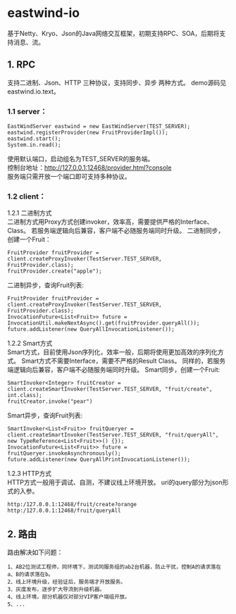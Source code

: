 # eastwind-io
基于Netty、Kryo、Json的Java网络交互框架，初期支持RPC、SOA，后期将支持消息、流。

## 1. RPC
支持二进制、Json、HTTP 三种协议，支持同步、异步 两种方式。
demo源码见eastwind.io.text。

### 1.1 server：
		
	EastWindServer eastwind = new EastWindServer(TEST_SERVER);
	eastwind.registerProvider(new FruitProviderImpl());
	eastwind.start();
	System.in.read();
		
使用默认端口，启动组名为TEST_SERVER的服务端。<br/>
控制台地址：http://127.0.0.1:12468/provider.html?console<br/>
服务端只需开放一个端口即可支持多种协议。<br/>

### 1.2 client：
1.2.1 二进制方式<br/>
二进制方式用Proxy方式创建invoker，效率高，需要提供严格的Interface、Class。
若服务端逻辑向后兼容，客户端不必随服务端同时升级。
二进制同步，创建一个Fruit：

	FruitProvider fruitProvider = client.createProxyInvoker(TestServer.TEST_SERVER, FruitProvider.class);
	fruitProvider.create("apple");
	
二进制异步，查询Fruit列表:

	FruitProvider fruitProvider = client.createProxyInvoker(TestServer.TEST_SERVER, FruitProvider.class);
	InvocationFuture<List<Fruit>> future = InvocationUtil.makeNextAsync().get(fruitProvider.queryAll());
	future.addListener(new QueryAllInvocationListener());
		
1.2.2 Smart方式<br/>
Smart方式，目前使用Json序列化，效率一般，后期将使用更加高效的序列化方式。
Smart方式不需要Interface，需要不严格的Result Class。
同样的，若服务端逻辑向后兼容，客户端不必随服务端同时升级。
Smart同步，创建一个Fruit:

	SmartInvoker<Integer> fruitCreator = client.createSmartInvoker(TestServer.TEST_SERVER, "fruit/create", int.class);
	fruitCreator.invoke("pear")
	
Smart异步，查询Fruit列表:

	SmartInvoker<List<Fruit>> fruitQueryer = client.createSmartInvoker(TestServer.TEST_SERVER, "fruit/queryAll", new TypeReference<List<Fruit>>() {});
	InvocationFuture<List<Fruit>> future = fruitQueryer.invokeAsynchronously();
	future.addListener(new QueryAllPrintInvocationListener());
		
1.2.3 HTTP方式<br/>
HTTP方式一般用于调试、自测，不建议线上环境开放。
uri的query部分为json形式的入参。
	
	http:/127.0.0.1:12468/fruit/create?orange
	http:/127.0.0.1:12468/fruit/queryAll
	
## 2. 路由
路由解决如下问题：
	
	1、AB2位测试工程师，同环境下，测试同服务组的ab2台机器，防止干扰，控制A的请求落在a、B的请求落在b。
	2、线上环境升级，经验证后，服务端才开放服务。
	3、灰度发布，逐步扩大导流到升级机器。
	4、线上环境，部分机器仅对部分VIP客户端组开放。
	5、...

